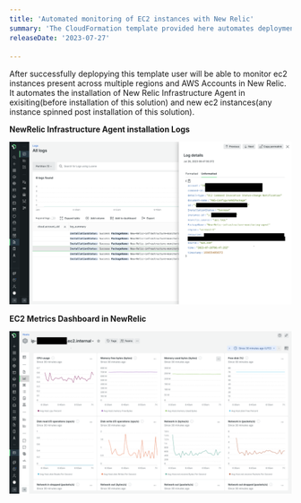```yaml
---
title: 'Automated monitoring of EC2 instances with New Relic'
summary: 'The CloudFormation template provided here automates deployment of New Relic Infrastructure Agent in existing and new ec2 instances in the AWS Account. After successful installation, detailed ec2 instance logs will be sent to New Relic' 
releaseDate: '2023-07-27' 

---
```

After successfully deplopying this template user will be able to monitor ec2 instances present across multiple regions and AWS Accounts in New Relic. It automates the installation of New Relic Infrastructure Agent in exisiting(before installation of this solution) and new ec2 instances(any instance spinned post installation of this solution). 




**NewRelic Infrastructure Agent installation Logs**



![NewRelic Infrastructure Agent installation Logs](./images/nr_agent_installation_logs.png "EC2 Metrics")




**EC2 Metrics Dashboard in NewRelic**



![EC2 Metrics Dashboard](./images/ec2_metrics_from_agent.png "EC2 Metrics")
